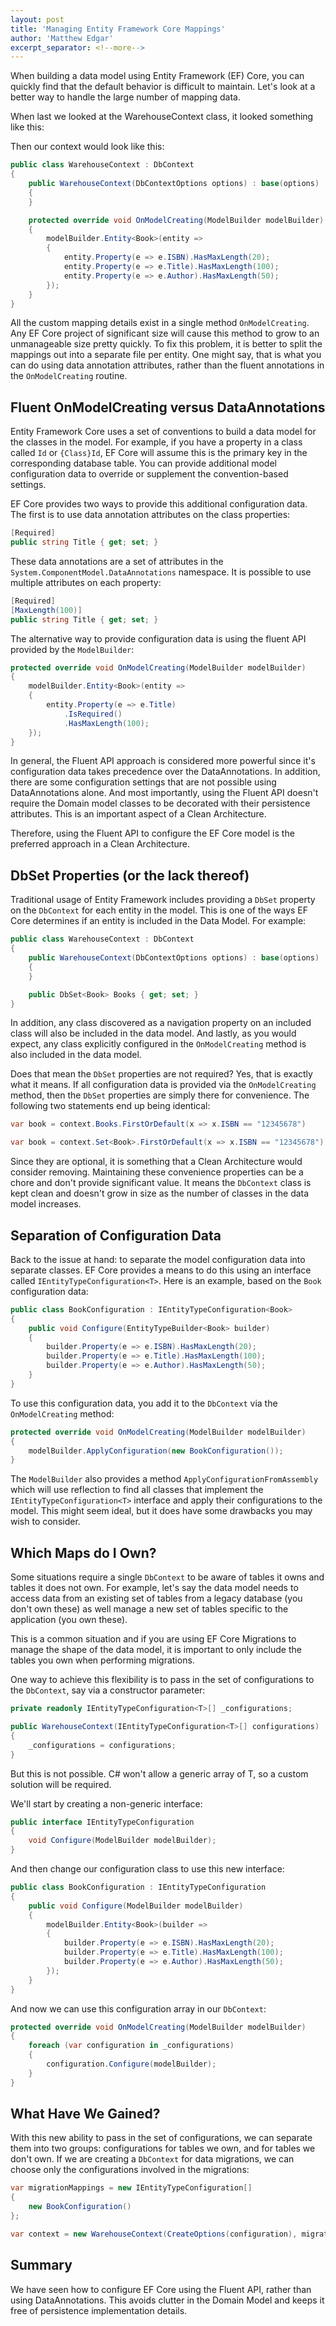 ```yaml
---
layout: post
title: 'Managing Entity Framework Core Mappings'
author: 'Matthew Edgar'
excerpt_separator: <!--more-->
---
```


When building a data model using Entity Framework (EF) Core, you can quickly find that the default behavior
is difficult to maintain. Let's look at a better way to handle the large number of mapping data.

<!--more-->

When last we looked at the WarehouseContext class, it looked something like this:

Then our context would look like this:

```csharp
public class WarehouseContext : DbContext
{
    public WarehouseContext(DbContextOptions options) : base(options)
    {
    }

    protected override void OnModelCreating(ModelBuilder modelBuilder)
    {
        modelBuilder.Entity<Book>(entity =>
        {
            entity.Property(e => e.ISBN).HasMaxLength(20);
            entity.Property(e => e.Title).HasMaxLength(100);
            entity.Property(e => e.Author).HasMaxLength(50);
        });
    }
}
```

All the custom mapping details exist in a single method `OnModelCreating`. Any EF Core project of
significant size will cause this method to grow to an unmanageable size pretty quickly. To fix
this problem, it is better to split the mappings out into a separate file per entity. One might
say, that is what you can do using data annotation attributes, rather than the fluent annotations
in the `OnModelCreating` routine.

## Fluent OnModelCreating versus DataAnnotations

Entity Framework Core uses a set of conventions to build a data model for the classes in the model. For
example, if you have a property in a class called `Id` or `{Class}Id`, EF Core will assume this is
the primary key in the corresponding database table. You can provide additional model configuration
data to override or supplement the convention-based settings.

EF Core provides two ways to provide this additional configuration data. The first is to use data
annotation attributes on the class properties:

```csharp
[Required]
public string Title { get; set; }
```

These data annotations are a set of attributes in the `System.ComponentModel.DataAnnotations` namespace. It
is possible to use multiple attributes on each property:

```csharp
[Required]
[MaxLength(100)]
public string Title { get; set; }
```

The alternative way to provide configuration data is using the fluent API provided by the `ModelBuilder`:

```csharp
protected override void OnModelCreating(ModelBuilder modelBuilder)
{
    modelBuilder.Entity<Book>(entity =>
    {
        entity.Property(e => e.Title)
            .IsRequired()
            .HasMaxLength(100);
    });
}
```

In general, the Fluent API approach is considered more powerful since it's configuration data takes
precedence over the DataAnnotations. In addition, there are some configuration settings that are not
possible using DataAnnotations alone. And most importantly, using the Fluent API doesn't require the
Domain model classes to be decorated with their persistence attributes. This is an important aspect
of a Clean Architecture.

Therefore, using the Fluent API to configure the EF Core model is the preferred approach in a Clean
Architecture.

## DbSet Properties (or the lack thereof)

Traditional usage of Entity Framework includes providing a `DbSet` property on the `DbContext` for
each entity in the model. This is one of the ways EF Core determines if an entity is included in the
Data Model. For example:

```csharp
public class WarehouseContext : DbContext
{
    public WarehouseContext(DbContextOptions options) : base(options)
    {
    }

    public DbSet<Book> Books { get; set; }
}
```

In addition, any class discovered as a navigation property on an included class will also
be included in the data model. And lastly, as you would expect, any class explicitly
configured in the `OnModelCreating` method is also included in the data model.

Does that mean the `DbSet` properties are not required? Yes, that is exactly what it means.
If all configuration data is provided via the `OnModelCreating` method, then the `DbSet`
properties are simply there for convenience. The following two statements end up being identical:

```csharp
var book = context.Books.FirstOrDefault(x => x.ISBN == "12345678")

var book = context.Set<Book>.FirstOrDefault(x => x.ISBN == "12345678")
```

Since they are optional, it is something that a Clean Architecture would consider removing. Maintaining
these convenience properties can be a chore and don't provide significant value. It means the `DbContext`
class is kept clean and doesn't grow in size as the number of classes in the data model increases.

## Separation of Configuration Data

Back to the issue at hand: to separate the model configuration data into separate classes. EF Core provides
a means to do this using an interface called `IEntityTypeConfiguration<T>`. Here is an example, based on the `Book`
configuration data:

```csharp
public class BookConfiguration : IEntityTypeConfiguration<Book>
{
    public void Configure(EntityTypeBuilder<Book> builder)
    {
        builder.Property(e => e.ISBN).HasMaxLength(20);
        builder.Property(e => e.Title).HasMaxLength(100);
        builder.Property(e => e.Author).HasMaxLength(50);
    }
}
```

To use this configuration data, you add it to the `DbContext` via the `OnModelCreating` method:

```csharp
protected override void OnModelCreating(ModelBuilder modelBuilder)
{
    modelBuilder.ApplyConfiguration(new BookConfiguration());
}
```

The `ModelBuilder` also provides a method `ApplyConfigurationFromAssembly` which will use
reflection to find all classes that implement the `IEntityTypeConfiguration<T>` interface
and apply their configurations to the model. This might seem ideal, but it does have some
drawbacks you may wish to consider.

## Which Maps do I Own?

Some situations require a single `DbContext` to be aware of tables it owns and tables it
does not own. For example, let's say the data model needs to access data from an existing set
of tables from a legacy database (you don't own these) as well manage a new set of tables
specific to the application (you own these).

This is a common situation and if you are using EF Core Migrations to manage the shape of the
data model, it is important to only include the tables you own when performing migrations.

One way to achieve this flexibility is to pass in the set of configurations to the
`DbContext`, say via a constructor parameter:

```csharp
private readonly IEntityTypeConfiguration<T>[] _configurations;

public WarehouseContext(IEntityTypeConfiguration<T>[] configurations)
{
    _configurations = configurations;
}
```

But this is not possible. C# won't allow a generic array of T, so a custom solution will be required.

We'll start by creating a non-generic interface:

```csharp
public interface IEntityTypeConfiguration
{
    void Configure(ModelBuilder modelBuilder);
}
```

And then change our configuration class to use this new interface:

```csharp
public class BookConfiguration : IEntityTypeConfiguration
{
    public void Configure(ModelBuilder modelBuilder)
    {
        modelBuilder.Entity<Book>(builder =>
        {
            builder.Property(e => e.ISBN).HasMaxLength(20);
            builder.Property(e => e.Title).HasMaxLength(100);
            builder.Property(e => e.Author).HasMaxLength(50);
        });
    }
}
```

And now we can use this configuration array in our `DbContext`:

```csharp
protected override void OnModelCreating(ModelBuilder modelBuilder)
{
    foreach (var configuration in _configurations)
    {
        configuration.Configure(modelBuilder);
    }
}
```

## What Have We Gained?

With this new ability to pass in the set of configurations, we can separate them into
two groups: configurations for tables we own, and for tables we don't own. If we are creating
a `DbContext` for data migrations, we can choose only the configurations involved in the
migrations:

```csharp
var migrationMappings = new IEntityTypeConfiguration[]
{
    new BookConfiguration()
};

var context = new WarehouseContext(CreateOptions(configuration), migrationMappings);
```

## Summary

We have seen how to configure EF Core using the Fluent API, rather than using
DataAnnotations. This avoids clutter in the Domain Model and keeps it free of persistence
implementation details.
